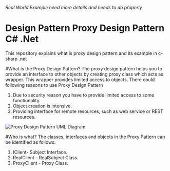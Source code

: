 *Real World Example need more details and needs to do properly*
# Design Pattern Proxy Design Pattern C# .Net
This repository explains what is proxy design pattern and its example in c-sharp .net

#What is the Proxy Design Pattern?
The proxy design pattern helps you to provide an interface to other objects by creating proxy class which acts as wrapper. This wrapper provides limited access to objects. There could following reasons to use Proxy Design Pattern
1. Due to security reason you have to provide limited access to some functionality. 
2. Object creation is intensive.
3. Providing interface for remote resources, such as web service or REST resources.

![Proxy Design Pattern UML Diagram](https://upload.wikimedia.org/wikipedia/commons/thumb/7/75/Proxy_pattern_diagram.svg/400px-Proxy_pattern_diagram.svg.png)



#Who is what?
The classes, interfaces and objects in the Proxy Pattern can be identified as follows:
1. IClient- Subject Interface.
2. RealClient - RealSubject Class.
3. ProxyClient - Proxy Class.
